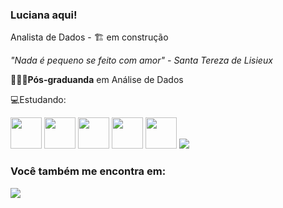### Luciana aqui! 
Analista de Dados - 🏗️ em construção 

*"Nada é pequeno se feito com amor" - Santa Tereza de Lisieux*

👩🏾‍💻**Pós-graduanda** em Análise de Dados

💻Estudando:

<div display="inline">
              
<img width='50' height='50' src="https://cdn.jsdelivr.net/gh/devicons/devicon/icons/python/python-original.svg" /> 
<img width='50' height='50' src="https://cdn.jsdelivr.net/gh/devicons/devicon/icons/microsoftsqlserver/microsoftsqlserver-plain-wordmark.svg" /> 
<img width='50' height='50' src="https://cdn.jsdelivr.net/gh/devicons/devicon/icons/jupyter/jupyter-original-wordmark.svg" /> 
<img width='50' height='50' src="https://cdn.jsdelivr.net/gh/devicons/devicon/icons/vscode/vscode-original.svg" /> 
<img width='50' height='50' src="https://cdn.jsdelivr.net/gh/devicons/devicon/icons/r/r-original.svg" />
<img src="https://cdn.jsdelivr.net/gh/devicons/devicon/icons/aftereffects/aftereffects-original.svg" />
          
</div>   
                           
### Você também me encontra em:

<a href="https://www.linkedin.com/in/luciana-narente-745677219/">
<img src="https://img.shields.io/badge/linkedin-%230077B5.svg?style=for-the-badge&logo=linkedin&logoColor=white"> 
</a>
                           
 
                           
                                            

          
          

          
          





